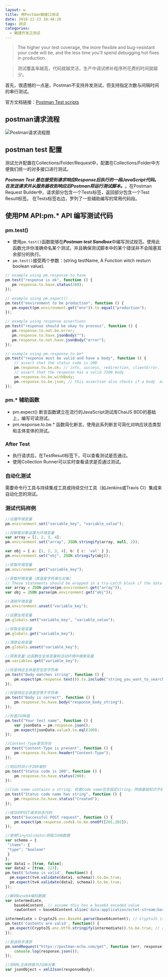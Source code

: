 ```yaml
---
layout: w
title: 用Postman做接口测试
date: 2018-11-23 10:48:28
tags: 测试
categories:
  - 敏捷开发之测试
---
```


> The higher your test coverage, the more flexible and bug-resistant your code will be, and the less time you’ll spend debugging hot fixes in production.

> 测试覆盖率越高，代码就越灵活，生产中调试修补程序所花费的时间就越少。

首先，很遗憾的一点是，Postman不支持并发测试，但支持指定次数与间隔时间的串行测试。

官方文档链接：[Postman Test scripts](https://www.getpostman.com/docs/v6/postman/scripts/test_scripts)

## postman请求流程
![Postman请求流程图]()

## postman test 配置

测试允许配置在Collections/Folder/Request中，配置在Collections/Folder中方便我们统一的对多接口进行测试。

***Postman Test 是在接受到请求响应Response后执行的一段JavaScript代码。在发送请求并从服务器收到响应后Postman将运行测试脚本。***。在Postman Request Builder中，请求部分包含一个Tests标签，返回部分包含一个Test Result标签。
在Tests标签右边，罗列了一些辅助编写的常用代码段。

## 使用PM API:pm.* API 编写测试代码

### pm.test()
- 使用```pm.test()```函数能够在***Postman test Sandbox***中编写测试规范。使用此函数允许你准确命名某个测试，并且确保测试脚本中的某个错误并不会阻塞其余部分的执行。
 - ```pm.test()```接受两个参数：(string testName, A Function witch resturn boolean value).


 ```javascript
 // example using pm.response.to.have
pm.test("response is ok", function () {
    pm.response.to.have.status(200);
});

// example using pm.expect()
pm.test("environment to be production", function () {
    pm.expect(pm.environment.get("env")).to.equal("production");
});

// example using response assertions
pm.test("response should be okay to process", function () {
    pm.response.to.not.be.error;
    pm.response.to.have.jsonBody("");
    pm.response.to.not.have.jsonBody("error");
});

// example using pm.response.to.be*
pm.test("response must be valid and have a body", function () {
     // assert that the status code is 200
     pm.response.to.be.ok; // info, success, redirection, clientError,  serverError, are other variants
     // assert that the response has a valid JSON body
     pm.response.to.be.withBody;
     pm.response.to.be.json; // this assertion also checks if a body  exists, so the above check is not needed
});
 ```

 ### pm.* 辅助函数

- pm.expect() 断言函数建立在流行的JavaScript测试库ChaiJS BDD的基础上，编写可读测试。
- pm.response.to.be.* 函数简化断言。使用此系列断言可简化对响应状态类型和主体变体的测试。

### After Test

- 执行请求后，在TestResutl标签下，可以查看测试是否通过。
- 使用Collection Runner可以实时查看请求是否通过测试。

### 自动化测试

需要命令行工具与持续集成工具或持续交付工具（如Jenkins或Travis CI）集成来自动化您的测试。

### 测试代码样例


```javascript
//设置环境变量
pm.environment.set("variable_key", "variable_value");

//将嵌套对象设置为环境变量
var array = [1, 2, 3, 4];
pm.environment.set("array", JSON.stringify(array, null, 2));

var obj = { a: [1, 2, 3, 4], b: { c: 'val' } };
pm.environment.set("obj", JSON.stringify(obj));

//获取环境变量
pm.environment.get("variable_key");

//获取环境变量（其值是字符串化对象）
// These statements should be wrapped in a try-catch block if the data is coming from an unknown source.
var array = JSON.parse(pm.environment.get("array"));
var obj = JSON.parse(pm.environment.get("obj"));

//清除环境变量
pm.environment.unset("variable_key");

//设置全局变量
pm.globals.set("variable_key", "variable_value");

//获取全局变量
pm.globals.get("variable_key");

//清除全局变量
pm.globals.unset("variable_key");

//获取变量:此函数在全局变量和活动环境中搜索变量
pm.variables.get("variable_key");

//检查响应主体是否包含字符串
pm.test("Body matches string", function () {
    pm.expect(pm.response.text()).to.include("string_you_want_to_search");
});

//检查响应主体是否等于字符串
pm.test("Body is correct", function () {
    pm.response.to.have.body("response_body_string");
});

//检查JSON值
pm.test("Your test name", function () {
    var jsonData = pm.response.json();
    pm.expect(jsonData.value).to.eql(100);
});

//Content-Type是否存在
pm.test("Content-Type is present", function () {
    pm.response.to.have.header("Content-Type");
});

//响应时间小于200毫秒
pm.test("Status code is 200", function () {
    pm.response.to.have.status(200);
});

//Code name contains a string: 检查Code name包含指定string。网络基础知识不好，不太理解这一句话Orz
pm.test("Status code name has string", function () {
    pm.response.to.have.status("Created");
});

//成功的POST请求状态代码
pm.test("Successful POST request", function () {
    pm.expect(pm.response.code).to.be.oneOf([201,202]);
});

//使用TinyValidator获取JSON数据
var schema = {
 "items": {
 "type": "boolean"
 }
};
var data1 = [true, false];
var data2 = [true, 123];
pm.test('Schema is valid', function() {
  pm.expect(tv4.validate(data1, schema)).to.be.true;
  pm.expect(tv4.validate(data2, schema)).to.be.true;
});

//解码base64编码数据
var intermediate,
	base64Content, // assume this has a base64 encoded value
	rawContent = base64Content.slice('data:application/octet-stream;base64,'.length);

intermediate = CryptoJS.enc.Base64.parse(base64content); // CryptoJS is an inbuilt object, documented here: https://www.npmjs.com/package/crypto-js
pm.test('Contents are valid', function() {
  pm.expect(CryptoJS.enc.Utf8.stringify(intermediate)).to.be.true; // a check for non-emptiness
});

//发送异步请求
pm.sendRequest("https://postman-echo.com/get", function (err, response) {
    console.log(response.json());
});

//将XML主体转换为JSON对象
var jsonObject = xml2Json(responseBody);




```
